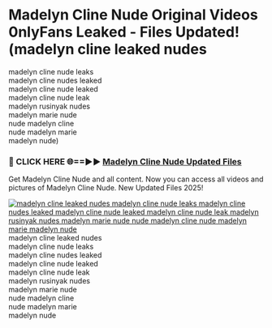 # Madelyn Cline Nude Original Videos 0nlyFans Leaked - Files Updated! (madelyn cline leaked nudes<br>
madelyn cline nude leaks<br>
madelyn cline nudes leaked<br>
madelyn cline nude leaked<br>
madelyn cline nude leak<br>
madelyn rusinyak nudes<br>
madelyn marie nude<br>
nude madelyn cline<br>
nude madelyn marie<br>
madelyn nude)

<h3>🔴 CLICK HERE 🌐==►► <a href="https://tinyurl.com/2p9ay9w9" rel="nofollow">Madelyn Cline Nude Updated Files</a></h3>

Get Madelyn Cline Nude and all content. Now you can access all videos and pictures of Madelyn Cline Nude. New Updated Files 2025!

[![madelyn cline leaked nudes<br>
madelyn cline nude leaks<br>
madelyn cline nudes leaked<br>
madelyn cline nude leaked<br>
madelyn cline nude leak<br>
madelyn rusinyak nudes<br>
madelyn marie nude<br>
nude madelyn cline<br>
nude madelyn marie<br>
madelyn nude](https://i.imgur.com/KQgVmj3.gif)](https://tinyurl.com/2p9ay9w9)
madelyn cline leaked nudes<br>
madelyn cline nude leaks<br>
madelyn cline nudes leaked<br>
madelyn cline nude leaked<br>
madelyn cline nude leak<br>
madelyn rusinyak nudes<br>
madelyn marie nude<br>
nude madelyn cline<br>
nude madelyn marie<br>
madelyn nude